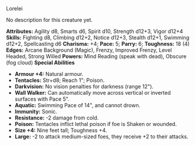 Lorelei

No description for this creature yet.

**Attributes:** Agility d8, Smarts d6, Spirit d10, Strength d12+3, Vigor
d12+4
**Skills:** Fighting d8, Climbing d12+2, Notice d12+3, Stealth d12+1,
Swimming d12+2, Spellcasting d6
**Charisma:** +4; **Pace:** 5; **Parry:** 6; **Toughness:** 18 (4)
**Edges:** Arcane Background (Magic), Frenzy, Improved Frenzy, Level
Headed, Strong Willed
**Powers:** Mind Reading (speak with dead), Obscure (fog cloud)
**Special Abilities**
- **Armour +4:** Natural armour.
- **Tentacles:** Str+d8; Reach 1"; Poison.
- **Darkvision:** No vision penalties for darkness (range 12").
- **Wall Walker:** Can automatically move across vertical or inverted
surfaces with Pace 5".
- **Aquatic:** Swimming Pace of 14", and cannot drown.
- **Immunity:** Sonic.
- **Resistance:** -2 damage from cold.
- **Poison:** Tentacles inflict lethal poison if foe is Shaken or
wounded.
- **Size +4:** Nine feet tall; Toughness +4.
- **Large:** -2 to attack medium-sized foes, they receive +2 to their
attacks.

